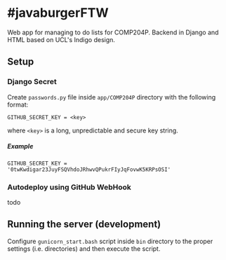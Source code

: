 # #javaburgerFTW

Web app for managing to do lists for COMP204P. Backend in Django and HTML based on UCL's Indigo design. 

## Setup

### Django Secret 

Create `passwords.py` file inside `app/COMP204P` directory with the following format:

    GITHUB_SECRET_KEY = <key>

where `<key>` is a long, unpredictable and secure key string. 

##### Example
    GITHUB_SECRET_KEY = '0twKwdigar23JuyFSQVhdoJRhwvQPukrFIyJqFovwK5KRPsOSI'

### Autodeploy using GitHub WebHook

todo

## Running the server (development)

Configure `gunicorn_start.bash` script inside `bin` directory to the proper settings (i.e. directories) and then execute the script. 